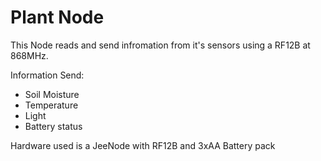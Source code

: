 # Plant Node

This Node reads and send infromation from it's sensors using a RF12B at 868MHz.

Information Send:
- Soil Moisture
- Temperature
- Light
- Battery status

Hardware used is a JeeNode with RF12B and 3xAA Battery pack